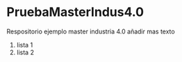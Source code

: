 # PruebaMasterIndus4.0
Respositorio ejemplo master industria 4.0
añadir mas texto
1. lista 1
2. lista 2

